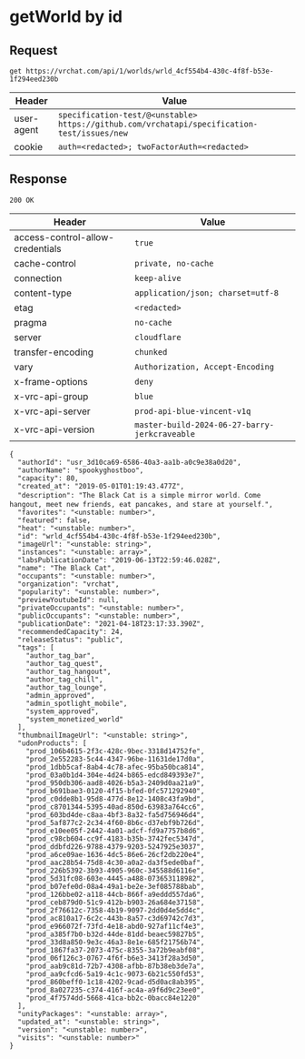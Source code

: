 # getWorld by id

## Request
`get https://vrchat.com/api/1/worlds/wrld_4cf554b4-430c-4f8f-b53e-1f294eed230b`

| Header | Value |
| ------ | ----- |
| user-agent | `specification-test/@<unstable> https://github.com/vrchatapi/specification-test/issues/new` |
| cookie | `auth=<redacted>; twoFactorAuth=<redacted>` |


## Response
`200 OK`

| Header | Value |
| ------ | ----- |
| access-control-allow-credentials | `true` |
| cache-control | `private, no-cache` |
| connection | `keep-alive` |
| content-type | `application/json; charset=utf-8` |
| etag | `<redacted>` |
| pragma | `no-cache` |
| server | `cloudflare` |
| transfer-encoding | `chunked` |
| vary | `Authorization, Accept-Encoding` |
| x-frame-options | `deny` |
| x-vrc-api-group | `blue` |
| x-vrc-api-server | `prod-api-blue-vincent-v1q` |
| x-vrc-api-version | `master-build-2024-06-27-barry-jerkcraveable` |

```jsonc
{
  "authorId": "usr_3d10ca69-6586-40a3-aa1b-a0c9e38a0d20",
  "authorName": "spookyghostboo",
  "capacity": 80,
  "created_at": "2019-05-01T01:19:43.477Z",
  "description": "The Black Cat is a simple mirror world․ Come hangout‚ meet new friends‚ eat pancakes‚ and stare at yourself․",
  "favorites": "<unstable: number>",
  "featured": false,
  "heat": "<unstable: number>",
  "id": "wrld_4cf554b4-430c-4f8f-b53e-1f294eed230b",
  "imageUrl": "<unstable: string>",
  "instances": "<unstable: array>",
  "labsPublicationDate": "2019-06-13T22:59:46.028Z",
  "name": "The Black Cat",
  "occupants": "<unstable: number>",
  "organization": "vrchat",
  "popularity": "<unstable: number>",
  "previewYoutubeId": null,
  "privateOccupants": "<unstable: number>",
  "publicOccupants": "<unstable: number>",
  "publicationDate": "2021-04-18T23:17:33.390Z",
  "recommendedCapacity": 24,
  "releaseStatus": "public",
  "tags": [
    "author_tag_bar",
    "author_tag_quest",
    "author_tag_hangout",
    "author_tag_chill",
    "author_tag_lounge",
    "admin_approved",
    "admin_spotlight_mobile",
    "system_approved",
    "system_monetized_world"
  ],
  "thumbnailImageUrl": "<unstable: string>",
  "udonProducts": [
    "prod_106b4615-2f3c-428c-9bec-3318d14752fe",
    "prod_2e552283-5c44-4347-96be-11631de17d0a",
    "prod_1dbb5caf-8ab4-4c78-afec-95ba50bca814",
    "prod_03a0b1d4-304e-4d24-b865-edcd849393e7",
    "prod_950db306-aad8-4026-b5a3-2409d0aa21a9",
    "prod_b691bae3-0120-4f15-bfed-0fc571292940",
    "prod_c0dde8b1-95d8-477d-8e12-1408c43fa9bd",
    "prod_c8701344-5395-40ad-850d-63983a764cc6",
    "prod_603bd4de-c8aa-4bf3-8a32-fa5d756946d4",
    "prod_5af877c2-2c34-4f60-8b6c-d37ebf9b726d",
    "prod_e10ee05f-2442-4a01-adcf-fd9a7757b8d6",
    "prod_c98cb604-cc9f-4183-b35b-3742fec5347d",
    "prod_ddbfd226-9788-4379-9203-5247925e3037",
    "prod_a6ce09ae-1636-4dc5-86e6-26cf2db220e4",
    "prod_aac28b54-75d8-4c30-a0a2-da3f5ede0baf",
    "prod_226b5392-3b93-4905-960c-345588d6116e",
    "prod_5d31fc08-603e-4445-a488-073653118982",
    "prod_b07efe0d-08a4-49a1-be2e-3ef085788bab",
    "prod_126bbe02-a118-44cb-866f-a9eddd557da6",
    "prod_ceb879d0-51c9-412b-b903-26a684e37158",
    "prod_2f76612c-7358-4b19-9097-2dd0d4e5dd4c",
    "prod_ac810a17-6c2c-443b-8a57-c3d69742c7d3",
    "prod_e966072f-73fd-4e18-abd0-927af11cf4e3",
    "prod_a385f7b0-b32d-44de-81dd-beaec59827b5",
    "prod_33d8a850-9e3c-46a3-8e1e-685f21756b74",
    "prod_1867fa37-2073-475c-8355-3a72b9eabf08",
    "prod_06f126c3-0767-4f6f-b6e3-3413f28a3d50",
    "prod_aab9c81d-72b7-4308-afbb-87b38eb3de7a",
    "prod_aa9cfcd6-5a19-4c1c-9073-6b21c550fd53",
    "prod_860beff0-1c18-4202-9cad-d5d0ac8ab395",
    "prod_8a027235-c374-416f-ac4a-a9f6d9c23ee0",
    "prod_4f7574dd-5668-41ca-bb2c-0bacc84e1220"
  ],
  "unityPackages": "<unstable: array>",
  "updated_at": "<unstable: string>",
  "version": "<unstable: number>",
  "visits": "<unstable: number>"
}
```
